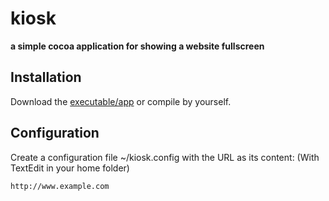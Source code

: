 # kiosk

**a simple cocoa application for showing a website fullscreen**

## Installation

Download the [executable/app](https://github.com/256dpi/kiosk/raw/master/Kiosk.app.zip) or compile by yourself.

## Configuration

Create a configuration file ~/kiosk.config with the URL as its content: (With TextEdit in your home folder)

    http://www.example.com

